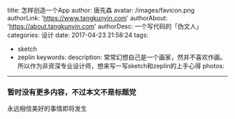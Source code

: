 title: 怎样创造一个App
author: 唐先森
avatar: /images/favicon.png
authorLink: 'https://www.tangkunyin.com'
authorAbout: 'https://about.tangkunyin.com'
authorDesc: 一个写代码的「伪文人」
categories: 设计
date: 2017-04-23 21:58:24
tags:
  - sketch
  - zeplin
keywords:
description: 常常幻想自己是一个画家，然并不喜欢作画。所以作为非资深专业设计师，想来写一写sketch和zeplin的上手心得
photos:
---

### 暂时没有更多内容，不过本文不是标题党

永远相信美好的事情即将发生